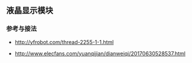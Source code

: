 ## 液晶显示模块

### 参考与接法

- http://yfrobot.com/thread-2255-1-1.html

- http://www.elecfans.com/yuanqijian/dianweiqi/20170630528537.html